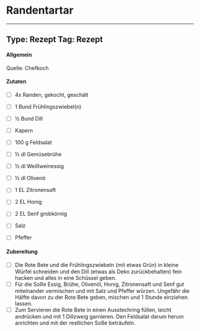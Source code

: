 # Randentartar

---
Type: Rezept
Tag: Rezept
---

#### Allgemein
Quelle: Chefkoch


#### Zutaten
- [ ] 4x Randen, gekocht, geschält
- [ ] 1 Bund Frühlingszwiebel(n)
- [ ] ½ Bund Dill
- [ ] Kapern
- [ ] 100 g Feldsalat
- [ ] ½ dl Gemüsebrühe
- [ ] ½ dl Weißweinessig
- [ ] ½ dl Olivenö
- [ ] 1 EL Zitronensaft
- [ ] 2 EL Honig
- [ ] 2 EL Senf grobkörnig
- [ ] Salz
- [ ] Pfeffer


#### Zubereitung
- [ ] Die Rote Bete und die Frühlingszwiebeln (mit etwas Grün) in kleine Würfel schneiden und den Dill (etwas als Deko zurückbehalten) fein hacken und alles in eine Schüssel geben.  
- [ ] Für die Soße Essig, Brühe, Olivenöl, Honig, Zitronensaft und Senf gut miteinander vermischen und mit Salz und Pfeffer würzen. Ungefähr die Hälfte davon zu der Rote Bete geben, mischen und 1 Stunde einziehen lassen.  
- [ ] Zum Servieren die Rote Bete in einen Ausstechring füllen, leicht andrücken und mit 1 Dillzweig garnieren. Den Feldsalat darum herum anrichten und mit der restlichen Soße beträufeln.
